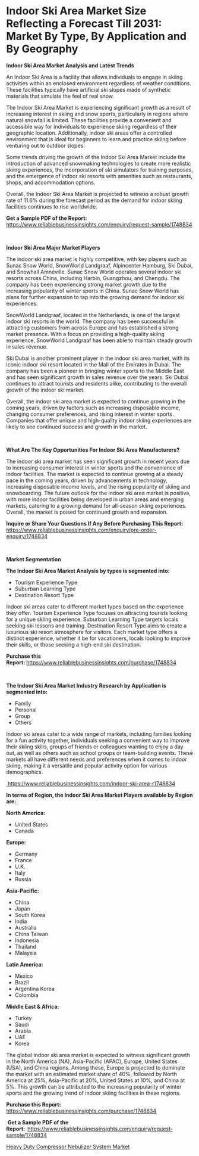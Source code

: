 <p><h1>Indoor Ski Area Market Size Reflecting a Forecast Till 2031: Market By Type, By Application and By Geography</h1></p><p><strong>Indoor Ski Area Market Analysis and Latest Trends</strong></p>
<p><p>An Indoor Ski Area is a facility that allows individuals to engage in skiing activities within an enclosed environment regardless of weather conditions. These facilities typically have artificial ski slopes made of synthetic materials that simulate the feel of real snow.</p><p>The Indoor Ski Area Market is experiencing significant growth as a result of increasing interest in skiing and snow sports, particularly in regions where natural snowfall is limited. These facilities provide a convenient and accessible way for individuals to experience skiing regardless of their geographic location. Additionally, indoor ski areas offer a controlled environment that is ideal for beginners to learn and practice skiing before venturing out to outdoor slopes.</p><p>Some trends driving the growth of the Indoor Ski Area Market include the introduction of advanced snowmaking technologies to create more realistic skiing experiences, the incorporation of ski simulators for training purposes, and the emergence of indoor ski resorts with amenities such as restaurants, shops, and accommodation options.</p><p>Overall, the Indoor Ski Area Market is projected to witness a robust growth rate of 11.6% during the forecast period as the demand for indoor skiing facilities continues to rise worldwide.</p></p>
<p><strong>Get a Sample PDF of the Report:&nbsp;</strong> <a href="https://www.reliablebusinessinsights.com/enquiry/request-sample/1748834">https://www.reliablebusinessinsights.com/enquiry/request-sample/1748834</a></p>
<p>&nbsp;</p>
<p><strong>Indoor Ski Area Major Market Players</strong></p>
<p><p>The indoor ski area market is highly competitive, with key players such as Sunac Snow World, SnowWorld Landgraaf, Alpincenter Hamburg, Ski Dubai, and Snowhall Amnéville. Sunac Snow World operates several indoor ski resorts across China, including Harbin, Guangzhou, and Chengdu. The company has been experiencing strong market growth due to the increasing popularity of winter sports in China. Sunac Snow World has plans for further expansion to tap into the growing demand for indoor ski experiences.</p><p>SnowWorld Landgraaf, located in the Netherlands, is one of the largest indoor ski resorts in the world. The company has been successful in attracting customers from across Europe and has established a strong market presence. With a focus on providing a high-quality skiing experience, SnowWorld Landgraaf has been able to maintain steady growth in sales revenue.</p><p>Ski Dubai is another prominent player in the indoor ski area market, with its iconic indoor ski resort located in the Mall of the Emirates in Dubai. The company has been a pioneer in bringing winter sports to the Middle East and has seen significant growth in sales revenue over the years. Ski Dubai continues to attract tourists and residents alike, contributing to the overall growth of the indoor ski market.</p><p>Overall, the indoor ski area market is expected to continue growing in the coming years, driven by factors such as increasing disposable income, changing consumer preferences, and rising interest in winter sports. Companies that offer unique and high-quality indoor skiing experiences are likely to see continued success and growth in the market.</p></p>
<p>&nbsp;</p>
<p><strong>What Are The Key Opportunities For Indoor Ski Area Manufacturers?</strong></p>
<p><p>The indoor ski area market has seen significant growth in recent years due to increasing consumer interest in winter sports and the convenience of indoor facilities. The market is expected to continue growing at a steady pace in the coming years, driven by advancements in technology, increasing disposable income levels, and the rising popularity of skiing and snowboarding. The future outlook for the indoor ski area market is positive, with more indoor facilities being developed in urban areas and emerging markets, catering to a growing demand for all-season skiing experiences. Overall, the market is poised for continued growth and expansion.</p></p>
<p><strong>Inquire or Share Your Questions If Any Before Purchasing This Report:</strong> <a href="https://www.reliablebusinessinsights.com/enquiry/pre-order-enquiry/1748834">https://www.reliablebusinessinsights.com/enquiry/pre-order-enquiry/1748834</a></p>
<p>&nbsp;</p>
<p><strong>Market Segmentation</strong></p>
<p><strong>The Indoor Ski Area Market Analysis by types is segmented into:</strong></p>
<p><ul><li>Tourism Experience Type</li><li>Suburban Learning Type</li><li>Destination Resort Type</li></ul></p>
<p><p>Indoor ski areas cater to different market types based on the experience they offer. Tourism Experience Type focuses on attracting tourists looking for a unique skiing experience. Suburban Learning Type targets locals seeking ski lessons and training. Destination Resort Type aims to create a luxurious ski resort atmosphere for visitors. Each market type offers a distinct experience, whether it be for vacationers, locals looking to improve their skills, or those seeking a high-end ski destination.</p></p>
<p><strong>Purchase this Report:&nbsp;</strong><a href="https://www.reliablebusinessinsights.com/purchase/1748834">https://www.reliablebusinessinsights.com/purchase/1748834</a></p>
<p>&nbsp;</p>
<p><strong>The Indoor Ski Area Market Industry Research by Application is segmented into:</strong></p>
<p><ul><li>Family</li><li>Personal</li><li>Group</li><li>Others</li></ul></p>
<p><p>Indoor ski areas cater to a wide range of markets, including families looking for a fun activity together, individuals seeking a convenient way to improve their skiing skills, groups of friends or colleagues wanting to enjoy a day out, as well as others such as school groups or team-building events. These markets all have different needs and preferences when it comes to indoor skiing, making it a versatile and popular activity option for various demographics.</p></p>
<p><a href="https://www.reliablebusinessinsights.com/indoor-ski-area-r1748834">&nbsp;https://www.reliablebusinessinsights.com/indoor-ski-area-r1748834</a></p>
<p><strong>In terms of Region, the Indoor Ski Area Market Players available by Region are:</strong></p>
<p>
    <p> <strong> North America: </strong>
        <ul>
            <li>United States</li>
            <li>Canada</li>
        </ul>
        </p> 
    <p> <strong> Europe: </strong>
        <ul>
            <li>Germany</li>
            <li>France</li>
            <li>U.K.</li>
            <li>Italy</li>
            <li>Russia</li>
        </ul>
        </p> 
    <p> <strong> Asia-Pacific: </strong>
        <ul>
            <li>China</li>
            <li>Japan</li>
            <li>South Korea</li>
            <li>India</li>
            <li>Australia</li>
            <li>China Taiwan</li>
            <li>Indonesia</li>
            <li>Thailand</li>
            <li>Malaysia</li>
        </ul>
        </p> 
    <p> <strong> Latin America: </strong>
        <ul>
            <li>Mexico</li>
            <li>Brazil</li>
            <li>Argentina Korea</li>
            <li>Colombia</li>
        </ul>
        </p> 
    <p> <strong> Middle East & Africa: </strong>
        <ul>
            <li>Turkey</li>
            <li>Saudi</li>
            <li>Arabia</li>
            <li>UAE</li>
            <li>Korea</li>
        </ul>
    </p>
    </p>
<p><p>The global indoor ski area market is expected to witness significant growth in the North America (NA), Asia-Pacific (APAC), Europe, United States (USA), and China regions. Among these, Europe is projected to dominate the market with an estimated market share of 40%, followed by North America at 25%, Asia-Pacific at 20%, United States at 10%, and China at 5%. This growth can be attributed to the increasing popularity of winter sports and the growing trend of indoor skiing facilities in these regions.</p></p>
<p><strong>Purchase this Report: </strong><a href="https://www.reliablebusinessinsights.com/purchase/1748834">https://www.reliablebusinessinsights.com/purchase/1748834</a></p>
<p>&nbsp;<strong>Get a Sample PDF of the Report:&nbsp;&nbsp;</strong><a href="https://www.reliablebusinessinsights.com/enquiry/request-sample/1748834">https://www.reliablebusinessinsights.com/enquiry/request-sample/1748834</a></p>
<p><strong></strong></p>
<p><p><a href="https://view.publitas.com/reportprime-1/heavy-duty-compressor-nebulizer-system-market-analysis-report-global-insights-by-region-type-for-children-for-adult-and-application-hospital-clinic-others-from-2024-to-2031/">Heavy Duty Compressor Nebulizer System Market</a></p></p>
